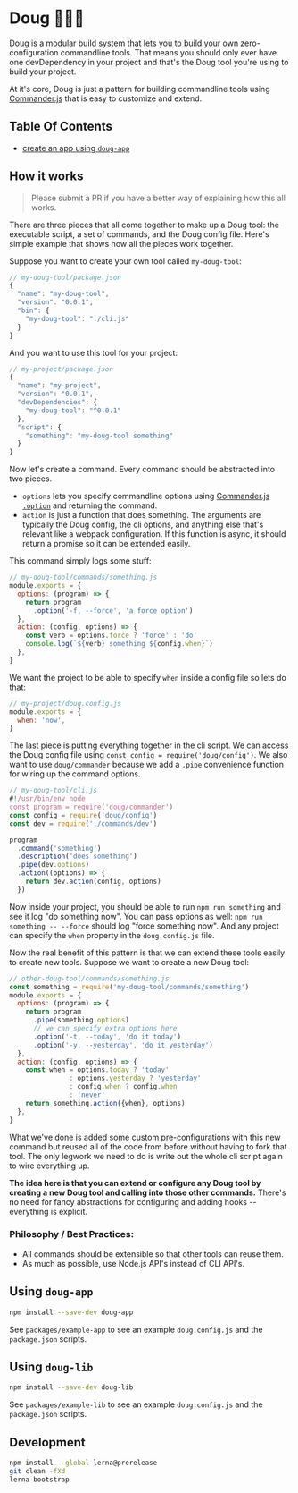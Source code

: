 # Doug 🔨🔨🔨

Doug is a modular build system that lets you to build your own zero-configuration commandline tools. That means you should only ever have one devDependency in your project and that's the Doug tool you're using to build your project.

At it's core, Doug is just a pattern for building commandline tools using [Commander.js](https://github.com/tj/commander.js) that is easy to customize and extend.

## Table Of Contents

- [create an app using `doug-app`](./packages/doug-app/README.md)

## How it works

> Please submit a PR if you have a better way of explaining how this all works.

There are three pieces that all come together to make up a Doug tool: the executable script, a set of commands, and the Doug config file. Here's simple example that shows how all the pieces work together.

Suppose you want to create your own tool called `my-doug-tool`:

```js
// my-doug-tool/package.json
{
  "name": "my-doug-tool",
  "version": "0.0.1",
  "bin": {
    "my-doug-tool": "./cli.js"
  }
}
```

And you want to use this tool for your project:

```js
// my-project/package.json
{
  "name": "my-project",
  "version": "0.0.1",
  "devDependencies": {
    "my-doug-tool": "^0.0.1"
  },
  "script": {
    "something": "my-doug-tool something"
  }
}
```

Now let's create a command. Every command should be abstracted into two pieces.

- `options` lets you specify commandline options using [Commander.js `.option`](https://github.com/tj/commander.js#option-parsing) and returning the command.
- `action` is just a function that does something. The arguments are typically the Doug config, the cli options, and anything else that's relevant like a webpack configuration. If this function is async, it should return a promise so it can be extended easily.

This command simply logs some stuff:

```js
// my-doug-tool/commands/something.js
module.exports = {
  options: (program) => {
    return program
      .option('-f, --force', 'a force option')
  },
  action: (config, options) => {
    const verb = options.force ? 'force' : 'do'
    console.log(`${verb} something ${config.when}`)
  },
}
```

We want the project to be able to specify `when` inside a config file so lets do that:

```js
// my-project/doug.config.js
module.exports = {
  when: 'now',
}
```

The last piece is putting everything together in the cli script. We can access the Doug config file using `const config = require('doug/config')`. We also want to use `doug/commander` because we add a `.pipe` convenience function for wiring up the command options.

```js
// my-doug-tool/cli.js
#!/usr/bin/env node
const program = require('doug/commander')
const config = require('doug/config')
const dev = require('./commands/dev')

program
  .command('something')
  .description('does something')
  .pipe(dev.options)
  .action((options) => {
    return dev.action(config, options)
  })
```

Now inside your project, you should be able to run `npm run something` and see it log "do something now". You can pass options as well: `npm run something -- --force` should log "force something now". And any project can specify the `when` property in the `doug.config.js` file.

Now the real benefit of this pattern is that we can extend these tools easily to create new tools. Suppose we want to create a new Doug tool:


```js
// other-doug-tool/commands/something.js
const something = require('my-doug-tool/commands/something')
module.exports = {
  options: (program) => {
    return program
      .pipe(something.options)
      // we can specify extra options here
      .option('-t, --today', 'do it today')
      .option('-y, --yesterday', 'do it yesterday')
  },
  action: (config, options) => {
    const when = options.today ? 'today'
               : options.yesterday ? 'yesterday'
               : config.when ? config.when
               : 'never'
    return something.action({when}, options)
  },
}
```

What we've done is added some custom pre-configurations with this new command but reused all of the code from before without having to fork that tool. The only legwork we need to do is write out the whole cli script again to wire everything up.

**The idea here is that you can extend or configure any Doug tool by creating a new Doug tool and calling into those other commands.** There's no need for fancy abstractions for configuring and adding hooks -- everything is explicit.

### Philosophy / Best Practices:

- All commands should be extensible so that other tools can reuse them.
- As much as possible, use Node.js API's instead of CLI API's.

## Using `doug-app`

```sh
npm install --save-dev doug-app
```

See `packages/example-app` to see an example `doug.config.js` and the `package.json` scripts.

## Using `doug-lib`

```sh
npm install --save-dev doug-lib
```

See `packages/example-lib` to see an example `doug.config.js` and the `package.json` scripts.

## Development

```sh
npm install --global lerna@prerelease
git clean -fXd
lerna bootstrap
```
